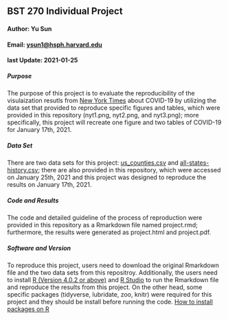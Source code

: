## BST 270 Individual Project

#### Author: Yu Sun
#### Email: ysun1@hsph.harvard.edu
#### last Update: 2021-01-25


##### **Purpose**
The purpose of this project is to evaluate the reproducibility of the visulaization resutls from [New York Times](https://www.nytimes.com/interactive/2020/us/coronavirus-us-cases.html) about COVID-19 by utilizing the data set that provided to reproduce specific figures and tables, which were provided in this repository (nyt1.png, nyt2.png, and nyt3.png); more specifically, this project will recreate one figure and two tables of COVID-19 for January 17th, 2021.

##### **Data Set**
There are two data sets for this project: [us_counties.csv](https://github.com/nytimes/covid-19-data) and [all-states-history.csv](https://covidtracking.com/data/download/all-states-history.csv); there are also provided in this repository, which were accessed on January 25th, 2021 and this project was designed to reproduce the results on January 17th, 2021.

##### **Code and Results**
The code and detailed guideline of the process of reproduction were provided in this repository as a Rmarkdown file named project.rmd; furthermore, the results were generated as project.html and project.pdf.

##### **Software and Version**
To reproduce this project, users need to download the original Rmarkdown file and the two data sets from this repositroy. Additionally, the users need to install [R (Version 4.0.2 or above)](https://www.r-project.org/) and [R Studio](https://rstudio.com/products/rstudio/download/) to run the Rmarkdown file and reproduce the results from this project. On the other head, some specific packages (tidyverse, lubridate, zoo, knitr) were required for this project and they should be install before running the code. [How to install packages on R](https://www.datacamp.com/community/tutorials/r-packages-guide)